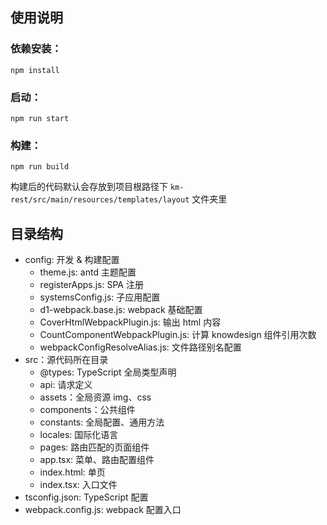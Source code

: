 ## 使用说明

### 依赖安装：

```
npm install
```

### 启动：

```
npm run start
```

### 构建：

```
npm run build
```

构建后的代码默认会存放到项目根路径下 `km-rest/src/main/resources/templates/layout` 文件夹里

## 目录结构

- config: 开发 & 构建配置
  - theme.js: antd 主题配置
  - registerApps.js: SPA 注册
  - systemsConfig.js: 子应用配置
  - d1-webpack.base.js: webpack 基础配置
  - CoverHtmlWebpackPlugin.js: 输出 html 内容
  - CountComponentWebpackPlugin.js: 计算 knowdesign 组件引用次数
  - webpackConfigResolveAlias.js: 文件路径别名配置
- src：源代码所在目录
  - @types: TypeScript 全局类型声明
  - api: 请求定义
  - assets：全局资源 img、css
  - components：公共组件
  - constants: 全局配置、通用方法
  - locales: 国际化语言
  - pages: 路由匹配的页面组件
  - app.tsx: 菜单、路由配置组件
  - index.html: 单页
  - index.tsx: 入口文件
- tsconfig.json: TypeScript 配置
- webpack.config.js: webpack 配置入口
